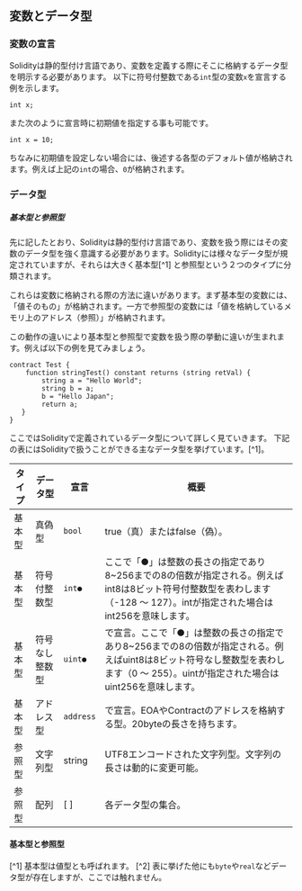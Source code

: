 ## 変数とデータ型

### 変数の宣言
Solidityは静的型付け言語であり、変数を定義する際にそこに格納するデータ型を明示する必要があります。
以下に符号付整数である`int`型の変数`x`を宣言する例を示します。
```plain
int x;
```
また次のように宣言時に初期値を指定する事も可能です。
```plain
int x = 10;
```
ちなみに初期値を設定しない場合には、後述する各型のデフォルト値が格納されます。例えば上記の`int`の場合、`0`が格納されます。
<!--[TODO] 識別子の説明上記では「x」が識別子 -->
<!--[TODO] 識別子の命名規則 -->

### データ型
##### 基本型と参照型
先に記したとおり、Solidityは静的型付け言語であり、変数を扱う際にはその変数のデータ型を強く意識する必要があります。Solidityには様々なデータ型が規定されていますが、それらは大きく基本型[^1] と参照型という２つのタイプに分類されます。

これらは変数に格納される際の方法に違いがあります。まず基本型の変数には、「値そのもの」が格納されます。一方で参照型の変数には「値を格納しているメモリ上のアドレス（参照）」が格納されます。

この動作の違いにより基本型と参照型で変数を扱う際の挙動に違いが生まれます。例えば以下の例を見てみましょう。
``` plain
contract Test {
    function stringTest() constant returns (string retVal) {
        string a = "Hello World";
        string b = a;
        b = "Hello Japan";
        return a;
   }
}
```

ここではSolidityで定義されているデータ型について詳しく見ていきます。
下記の表にはSolidityで扱うことができる主なデータ型を挙げています。[^1]。

| タイプ | データ型  |宣言| 概要  |
| ------ | ----------|-----|-----|
| 基本型 | 真偽型 | `bool`|true（真）またはfalse（偽）。 |
| 基本型 | 符号付整数型 | `int●`|ここで「●」は整数の長さの指定であり8~256までの8の倍数が指定される。例えばint8は8ビット符号付整数型を表わします（-128 ～ 127）。intが指定された場合はint256を意味します。|
| 基本型 | 符号なし整数型 | `uint●`|で宣言。ここで「●」は整数の長さの指定であり8~256までの8の倍数が指定される。例えばuint8は8ビット符号なし整数型を表わします（0 ～ 255）。uintが指定された場合はuint256を意味します。|
| 基本型 | アドレス型 | `address`|で宣言。EOAやContractのアドレスを格納する型。20byteの長さを持ちます。 |
| 参照型 |文字列型| string | UTF8エンコードされた文字列型。文字列の長さは動的に変更可能。 |
| 参照型 | 配列 |[ ]| 各データ型の集合。 |




#### 基本型と参照型
[^1] 基本型は値型とも呼ばれます。
[^2] 表に挙げた他にも`byte`や`real`などデータ型が存在しますが、ここでは触れません。<!--[TODO]realも表に載せる -->

